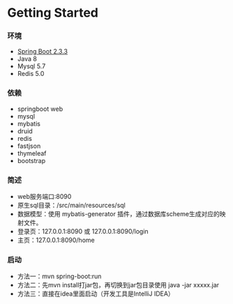 # Getting Started

### 环境
* [Spring Boot 2.3.3](https://spring.io/projects/spring-boot)
* Java 8
* Mysql 5.7
* Redis 5.0

### 依赖
* springboot web
* mysql
* mybatis
* druid
* redis
* fastjson
* thymeleaf
* bootstrap

### 简述
* web服务端口:8090
* 原生sql目录：/src/main/resources/sql
* 数据模型：使用 mybatis-generator 插件，通过数据库scheme生成对应的映射文件。
* 登录页：127.0.0.1:8090 或 127.0.0.1:8090/login
* 主页：127.0.0.1:8090/home

### 启动
* 方法一：mvn spring-boot:run
* 方法二：先mvn install打jar包，再切换到jar包目录使用 java -jar xxxxx.jar
* 方法三：直接在idea里面启动（开发工具是IntelliJ IDEA）


